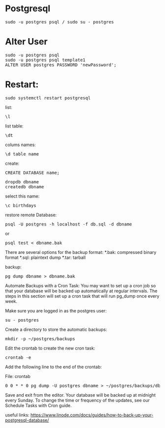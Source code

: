 # Postgresql

<pre>sudo -u postgres psql / sudo su - postgres</pre>

# Alter User
<pre>
sudo -u postgres psql
sudo -u postgres psql template1
ALTER USER postgres PASSWORD 'newPassword';
</pre>
# Restart: 
  
<pre>sudo systemctl restart postgresql</pre>

list:
<pre>\l</pre>

list table:
<pre>\dt</pre>

colums names:
<pre>\d table_name</pre>

create:
<pre>CREATE DATABASE name;</pre>

<pre>
dropdb dbname
createdb dbname
</pre>

select this name:
<pre>\c birthdays</pre>

restore remote Database:
<pre>psql -U postgres -h localhost -f db.sql -d dbname</pre>
or 
<pre>psql test < dbname.bak</pre>

There are several options for the backup format:
*.bak: compressed binary format
*.sql: plaintext dump
*.tar: tarball

backup:
<pre>pg_dump dbname > dbname.bak</pre>


Automate Backups with a Cron Task:
You may want to set up a cron job so that your database will be backed up automatically at regular intervals.
The steps in this section will set up a cron task that will run pg_dump once every week.

Make sure you are logged in as the postgres user:
<pre>su - postgres</pre>

Create a directory to store the automatic backups:
<pre>mkdir -p ~/postgres/backups</pre>
Edit the crontab to create the new cron task:

<pre>crontab -e</pre>
Add the following line to the end of the crontab:

File: crontab
<pre>0 0 * * 0 pg_dump -U postgres dbname > ~/postgres/backups/dbname.bak</pre>
Save and exit from the editor. Your database will be backed up at midnight every Sunday. 
To change the time or frequency of the updates, see our Schedule Tasks with Cron guide.


useful links:
https://www.linode.com/docs/guides/how-to-back-up-your-postgresql-database/
